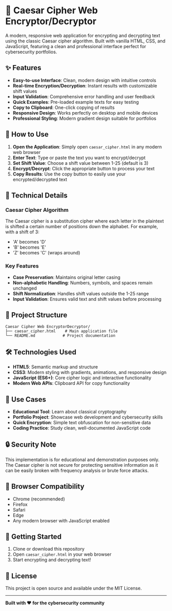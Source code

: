 # 🔐 Caesar Cipher Web Encryptor/Decryptor

A modern, responsive web application for encrypting and decrypting text using the classic Caesar cipher algorithm. Built with vanilla HTML, CSS, and JavaScript, featuring a clean and professional interface perfect for cybersecurity portfolios.

## ✨ Features

- **Easy-to-use Interface**: Clean, modern design with intuitive controls
- **Real-time Encryption/Decryption**: Instant results with customizable shift values
- **Input Validation**: Comprehensive error handling and user feedback
- **Quick Examples**: Pre-loaded example texts for easy testing
- **Copy to Clipboard**: One-click copying of results
- **Responsive Design**: Works perfectly on desktop and mobile devices
- **Professional Styling**: Modern gradient design suitable for portfolios

## 🚀 How to Use

1. **Open the Application**: Simply open `caesar_cipher.html` in any modern web browser
2. **Enter Text**: Type or paste the text you want to encrypt/decrypt
3. **Set Shift Value**: Choose a shift value between 1-25 (default is 3)
4. **Encrypt/Decrypt**: Click the appropriate button to process your text
5. **Copy Results**: Use the copy button to easily use your encrypted/decrypted text

## 🔧 Technical Details

### Caesar Cipher Algorithm
The Caesar cipher is a substitution cipher where each letter in the plaintext is shifted a certain number of positions down the alphabet. For example, with a shift of 3:
- 'A' becomes 'D'
- 'B' becomes 'E'
- 'Z' becomes 'C' (wraps around)

### Key Features
- **Case Preservation**: Maintains original letter casing
- **Non-alphabetic Handling**: Numbers, symbols, and spaces remain unchanged
- **Shift Normalization**: Handles shift values outside the 1-25 range
- **Input Validation**: Ensures valid text and shift values before processing

## 📁 Project Structure

```
Caesar Cipher Web EncryptorDecryptor/
├── caesar_cipher.html    # Main application file
└── README.md            # Project documentation
```

## 🛠️ Technologies Used

- **HTML5**: Semantic markup and structure
- **CSS3**: Modern styling with gradients, animations, and responsive design
- **JavaScript (ES6+)**: Core cipher logic and interactive functionality
- **Modern Web APIs**: Clipboard API for copy functionality

## 🎯 Use Cases

- **Educational Tool**: Learn about classical cryptography
- **Portfolio Project**: Showcase web development and cybersecurity skills
- **Quick Encryption**: Simple text obfuscation for non-sensitive data
- **Coding Practice**: Study clean, well-documented JavaScript code

## 🔒 Security Note

This implementation is for educational and demonstration purposes only. The Caesar cipher is not secure for protecting sensitive information as it can be easily broken with frequency analysis or brute force attacks.

## 📱 Browser Compatibility

- Chrome (recommended)
- Firefox
- Safari
- Edge
- Any modern browser with JavaScript enabled

## 🚀 Getting Started

1. Clone or download this repository
2. Open `caesar_cipher.html` in your web browser
3. Start encrypting and decrypting text!

## 📝 License

This project is open source and available under the MIT License.

---

**Built with ❤️ for the cybersecurity community**
